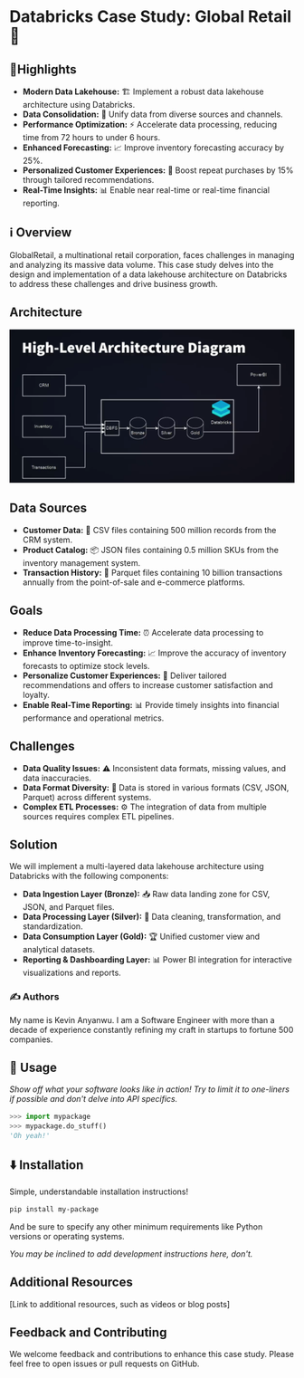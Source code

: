 # **Databricks Case Study: Global Retail** 🚀

## 🌟**Highlights**

* **Modern Data Lakehouse:** 🏗️ Implement a robust data lakehouse architecture using Databricks.
* **Data Consolidation:** 🔗 Unify data from diverse sources and channels.
* **Performance Optimization:** ⚡️ Accelerate data processing, reducing time from 72 hours to under 6 hours.
* **Enhanced Forecasting:** 📈 Improve inventory forecasting accuracy by 25%.
* **Personalized Customer Experiences:** 🎯 Boost repeat purchases by 15% through tailored recommendations.
* **Real-Time Insights:** 📊 Enable near real-time or real-time financial reporting.

## ℹ️ Overview
GlobalRetail, a multinational retail corporation, faces challenges in managing and analyzing its massive data volume. This case study delves into the design and implementation of a data lakehouse architecture on Databricks to address these challenges and drive business growth.


## Architecture 

![App Screenshot](imgs/Screenshot%202024-10-29%20105551.png)



## **Data Sources**

* **Customer Data:** 👤 CSV files containing 500 million records from the CRM system.
* **Product Catalog:** 📦 JSON files containing 0.5 million SKUs from the inventory management system.
* **Transaction History:** 🛒 Parquet files containing 10 billion transactions annually from the point-of-sale and e-commerce platforms.

## **Goals**

* **Reduce Data Processing Time:** ⏰ Accelerate data processing to improve time-to-insight.
* **Enhance Inventory Forecasting:** 📈 Improve the accuracy of inventory forecasts to optimize stock levels.
* **Personalize Customer Experiences:** 🎯 Deliver tailored recommendations and offers to increase customer satisfaction and loyalty.
* **Enable Real-Time Reporting:** 📊 Provide timely insights into financial performance and operational metrics.

## **Challenges**

* **Data Quality Issues:** ⚠️ Inconsistent data formats, missing values, and data inaccuracies.
* **Data Format Diversity:** 🔀 Data is stored in various formats (CSV, JSON, Parquet) across different systems.
* **Complex ETL Processes:** ⚙️ The integration of data from multiple sources requires complex ETL pipelines.

## **Solution**

We will implement a multi-layered data lakehouse architecture using Databricks with the following components:

* **Data Ingestion Layer (Bronze):** 📥 Raw data landing zone for CSV, JSON, and Parquet files.
* **Data Processing Layer (Silver):** 🔄 Data cleaning, transformation, and standardization.
* **Data Consumption Layer (Gold):** 🏆 Unified customer view and analytical datasets.
* **Reporting & Dashboarding Layer:** 📊 Power BI integration for interactive visualizations and reports.

### ✍️ Authors

My name is Kevin Anyanwu. I am a Software Engineer with more than a decade of experience constantly refining my craft in startups to fortune 500 companies.

## 🚀 Usage

*Show off what your software looks like in action! Try to limit it to one-liners if possible and don't delve into API specifics.*

```py
>>> import mypackage
>>> mypackage.do_stuff()
'Oh yeah!'
```

## ⬇️ Installation

Simple, understandable installation instructions!

```bash
pip install my-package
```

And be sure to specify any other minimum requirements like Python versions or operating systems.

*You may be inclined to add development instructions here, don't.*

## **Additional Resources**

[Link to additional resources, such as videos or blog posts]

## **Feedback and Contributing**

We welcome feedback and contributions to enhance this case study. Please feel free to open issues or pull requests on GitHub.
